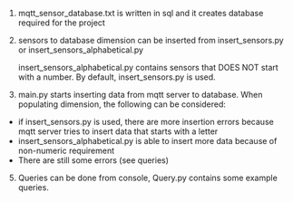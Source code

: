 1. mqtt_sensor_database.txt is written in sql and it creates database required for the project
   
3. sensors to database dimension can be inserted from insert_sensors.py or insert_sensors_alphabetical.py

   insert_sensors_alphabetical.py contains sensors that DOES NOT start with a number. By default, insert_sensors.py is used.
   
4. main.py starts inserting data from mqtt server to database. When populating dimension, the following can be considered: 
  - if insert_sensors.py is used, there are more insertion errors because mqtt server tries to insert data that starts with a letter
  - insert_sensors_alphabetical.py is able to insert more data because of non-numeric requirement
  - There are still some errors (see queries)

5. Queries can be done from console, Query.py contains some example queries. 
